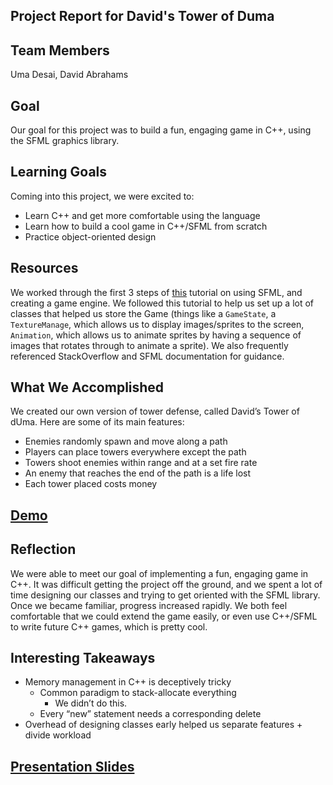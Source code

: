
## Project Report for David's Tower of Duma

## Team Members

Uma Desai, David Abrahams

## Goal

Our goal for this project was to build a fun, engaging game in C++, using the SFML graphics library.

## Learning Goals

Coming into this project, we were excited to:
  - Learn C++ and get more comfortable using the language
  - Learn how to build a cool game in C++/SFML from scratch
  - Practice object-oriented design

## Resources

We worked through the first 3 steps of [this](https://www.binpress.com/tutorial/creating-a-city-building-game-with-sfml/137) tutorial on using SFML, and creating a game engine. We followed this tutorial to help us set up a lot of classes that helped us store the Game (things like a `GameState`, a `TextureManage`, which allows us to display images/sprites to the screen, `Animation`, which allows us to animate sprites by having a sequence of images that rotates through to animate a sprite). We also frequently referenced StackOverflow and SFML documentation for guidance.

## What We Accomplished

We created our own version of tower defense, called David’s Tower of dUma. Here are some of its main features:
  - Enemies randomly spawn and move along a path
  - Players can place towers everywhere except the path
  - Towers shoot enemies within range and at a set fire rate
  - An enemy that reaches the end of the path is a life lost
  - Each tower placed costs money

## [Demo](https://photos.app.goo.gl/f2kwhAotuIWhDsoU2)

## Reflection

We were able to meet our goal of implementing a fun, engaging game in C++. It was difficult getting the project off the ground, and we spent a lot of time designing our classes and trying to get oriented with the SFML library. Once we became familiar, progress increased rapidly. We both feel comfortable that we could extend the game easily, or even use C++/SFML to write future C++ games, which is pretty cool.

## Interesting Takeaways
  - Memory management in C++ is deceptively tricky
     - Common paradigm to stack-allocate everything
       - We didn’t do this.
     - Every “new” statement needs a corresponding delete
  - Overhead of designing classes early helped us separate features + divide workload


## [Presentation Slides](https://docs.google.com/presentation/d/1T4_96v7gdm8QEz6QMjnb2r5VI_38xP8DY7j7TET2QJM/edit?usp=sharing)
